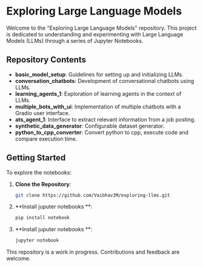 # Exploring Large Language Models

Welcome to the "Exploring Large Language Models" repository. This project is dedicated to understanding and experimenting with Large Language Models (LLMs) through a series of Jupyter Notebooks.

## Repository Contents

- **basic_model_setup**: Guidelines for setting up and initializing LLMs.
- **conversation_chatbots**: Development of conversational chatbots using LLMs.
- **learning_agents_1**: Exploration of learning agents in the context of LLMs.
- **multiple_bots_with_ui**: Implementation of multiple chatbots with a Gradio user interface.
- **ats_agent_1**: Interface to extract relevant information from a job posting.
- **synthetic_data_generator**: Configurable dataset generator.
- **python_to_cpp_converter**: Convert python to cpp, execute code and compare execution time.

## Getting Started

To explore the notebooks:

1. **Clone the Repository**:
   ```bash
   git clone https://github.com/Vaibhav3M/exploring-llms.git
   ```
2. **Install juputer notebooks **:
   ```bash
   pip install notebook
   ```
3. **Install juputer notebooks **:
   ```bash
   jupyter notebook
   ```


This repository is a work in progress. Contributions and feedback are welcome.

